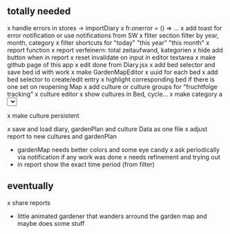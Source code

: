 ## totally needed
x handle errors in stores -> importDiary
  x fr.onerror = () => ...
x add toast for error notification or use notifications from SW
x fliter section filter by year, month, category
  x filter shortcuts for "today" "this year" "this month"
x report function
  x report verfeinern: total zeitaufwand, kategorien
x hide add button when in report
x reset invalidate on input in editor textarea
x make github page of this app
x edit done from Diary.jsx
x add bed selector and save bed id with work
  x make GardenMapEditor
  x uuid for each bed
  x add bed selector to create/edit entry
  x highlight corresponding bed if there is one set on reopening Map
x add culture or culture groups for "fruchtfolge tracking"
  x culture editor
  x show cultures in Bed, cycle...
x make category a <select> element

x make culture persistent

x save and load diary, gardenPlan and culture Data as one file
x adjust report to new cultures and gardenPlan
- gardenMap needs better colors and some eye candy
x ask periodically via notification if any work was done
  x needs refinement and trying out
- in report show the exact time period (from filter)
<!--  -->
## eventually
x share reports 
- little animated gardener that wanders arround the garden map and maybe does some stuff
